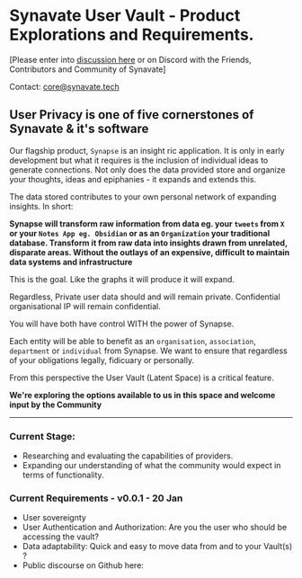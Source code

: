 # Synavate User Vault - Product Explorations and Requirements.

[Please enter into [discussion here]('https://github.com/synavate/LatentSpace-vault/discussions') or on Discord with the Friends, Contributors and Community of Synavate]

Contact: core@synavate.tech

## User Privacy is one of five cornerstones of Synavate & it's software

Our flagship product, `Synapse` is an insight ric application. It is only in early development but what it requires is the inclusion of individual ideas to generate connections. Not only does the data provided store and organize your thoughts, ideas and epiphanies - it expands and extends this.

The data stored contributes to your own personal network of expanding insights. In short:

**Synapse will transform raw information from data eg. your `tweets` from `X` or your `Notes App eg. Obsidian` or as an `Organization` your traditional database. Transform it from raw data into insights drawn from unrelated, disparate areas. Without the outlays of an expensive, difficult to maintain data systems and infrastructure**

This is the goal. Like the graphs it will produce it will expand.

Regardless, 
Private user data should and will remain private.
Confidential organisational IP will remain confidential.

You will have both have control WITH the power of Synapse.


Each entity will be able to benefit as an `organisation`, `association`, `department` or `individual` from Synapse. We want to ensure that regardless of your obligations legally, fidicuary or personally.

From this perspective the User Vault (Latent Space) is a critical feature.

**We're exploring the options available to us in this space and welcome input by the Community**

-----------------------------

### Current Stage:

- Researching and evaluating the capabilities of providers.
- Expanding our understanding of what the community would expect in terms of functionality.

### Current Requirements - v0.0.1 - 20 Jan

- User sovereignty 
- User Authentication and Authorization: Are you the user who should be accessing the vault?
- Data adaptability: Quick and easy to move data from and to your Vault(s) ?
- Public discourse on Github here: